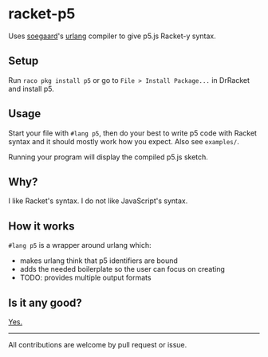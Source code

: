 # racket-p5

Uses [soegaard](https://github.com/soegaard)'s [urlang](https://github.com/soegaard/urlang) compiler to give p5.js Racket-y syntax.

## Setup

Run `raco pkg install p5` or go to `File > Install Package...` in DrRacket and install p5.

## Usage

Start your file with `#lang p5`, then do your best to write p5 code with Racket syntax and it should mostly work how you expect. Also see `examples/`. 

Running your program will display the compiled p5.js sketch. 

## Why?

I like Racket's syntax. I do not like JavaScript's syntax.

## How it works

`#lang p5` is a wrapper around urlang which:
- makes urlang think that p5 identifiers are bound
- adds the needed boilerplate so the user can focus on creating
- TODO: provides multiple output formats 

## Is it any good?

[Yes.](https://editor.p5js.org/a11ce/sketches/FZw3mATYb)

--- 

All contributions are welcome by pull request or issue.
